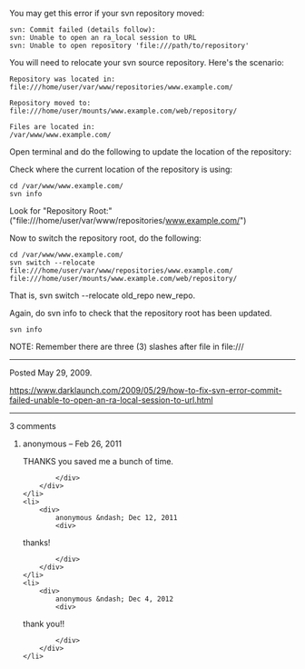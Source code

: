 You may get this error if your svn repository moved:
```
svn: Commit failed (details follow):
svn: Unable to open an ra_local session to URL
svn: Unable to open repository 'file:///path/to/repository'
```

You will need to relocate your svn source repository.
Here's the scenario:
```
Repository was located in:
file:///home/user/var/www/repositories/www.example.com/

Repository moved to:
file:///home/user/mounts/www.example.com/web/repository/

Files are located in:
/var/www/www.example.com/
```

Open terminal and do the following to update the location of the repository:

Check where the current location of the repository is using:
```
cd /var/www/www.example.com/
svn info
```

Look for "Repository Root:" ("file:///home/user/var/www/repositories/www.example.com/")

Now to switch the repository root, do the following:
```
cd /var/www/www.example.com/
svn switch --relocate file:///home/user/var/www/repositories/www.example.com/ file:///home/user/mounts/www.example.com/web/repository/
```
That is, svn switch --relocate old_repo new_repo.

Again, do svn info to check that the repository root has been updated.
```
svn info
```

NOTE: Remember there are three (3) slashes after file in file:///

---

Posted May 29, 2009.

https://www.darklaunch.com/2009/05/29/how-to-fix-svn-error-commit-failed-unable-to-open-an-ra-local-session-to-url.html

---

3 comments

<ol>
    <li>
        <div>
            anonymous &ndash; Feb 26, 2011
            <div>

THANKS you saved me a bunch of time.

            </div>
        </div>
    </li>
    <li>
        <div>
            anonymous &ndash; Dec 12, 2011
            <div>

thanks!

            </div>
        </div>
    </li>
    <li>
        <div>
            anonymous &ndash; Dec 4, 2012
            <div>

thank you!!

            </div>
        </div>
    </li>
</ol>
